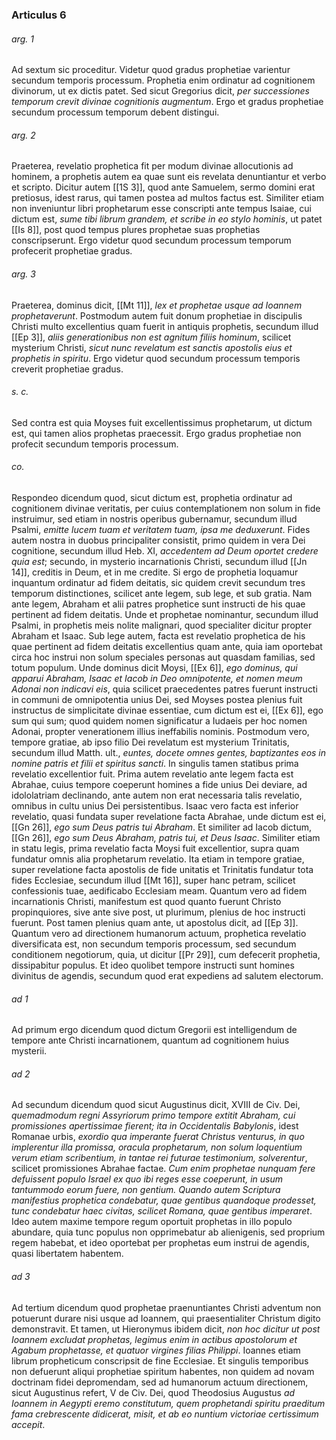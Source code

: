### Articulus 6

###### arg. 1
Ad sextum sic proceditur. Videtur quod gradus prophetiae varientur secundum temporis processum. Prophetia enim ordinatur ad cognitionem divinorum, ut ex dictis patet. Sed sicut Gregorius dicit, *per successiones temporum crevit divinae cognitionis augmentum*. Ergo et gradus prophetiae secundum processum temporum debent distingui.

###### arg. 2
Praeterea, revelatio prophetica fit per modum divinae allocutionis ad hominem, a prophetis autem ea quae sunt eis revelata denuntiantur et verbo et scripto. Dicitur autem [[1S 3]], quod ante Samuelem, sermo domini erat pretiosus, idest rarus, qui tamen postea ad multos factus est. Similiter etiam non inveniuntur libri prophetarum esse conscripti ante tempus Isaiae, cui dictum est, *sume tibi librum grandem, et scribe in eo stylo hominis*, ut patet [[Is 8]], post quod tempus plures prophetae suas prophetias conscripserunt. Ergo videtur quod secundum processum temporum profecerit prophetiae gradus.

###### arg. 3
Praeterea, dominus dicit, [[Mt 11]], *lex et prophetae usque ad Ioannem prophetaverunt*. Postmodum autem fuit donum prophetiae in discipulis Christi multo excellentius quam fuerit in antiquis prophetis, secundum illud [[Ep 3]], *aliis generationibus non est agnitum filiis hominum*, scilicet mysterium Christi, *sicut nunc revelatum est sanctis apostolis eius et prophetis in spiritu*. Ergo videtur quod secundum processum temporis creverit prophetiae gradus.

###### s. c.
Sed contra est quia Moyses fuit excellentissimus prophetarum, ut dictum est, qui tamen alios prophetas praecessit. Ergo gradus prophetiae non profecit secundum temporis processum.

###### co.
Respondeo dicendum quod, sicut dictum est, prophetia ordinatur ad cognitionem divinae veritatis, per cuius contemplationem non solum in fide instruimur, sed etiam in nostris operibus gubernamur, secundum illud Psalmi, *emitte lucem tuam et veritatem tuam, ipsa me deduxerunt*. Fides autem nostra in duobus principaliter consistit, primo quidem in vera Dei cognitione, secundum illud Heb. XI, *accedentem ad Deum oportet credere quia est*; secundo, in mysterio incarnationis Christi, secundum illud [[Jn 14]], creditis in Deum, et in me credite. Si ergo de prophetia loquamur inquantum ordinatur ad fidem deitatis, sic quidem crevit secundum tres temporum distinctiones, scilicet ante legem, sub lege, et sub gratia. Nam ante legem, Abraham et alii patres prophetice sunt instructi de his quae pertinent ad fidem deitatis. Unde et prophetae nominantur, secundum illud Psalmi, in prophetis meis nolite malignari, quod specialiter dicitur propter Abraham et Isaac. Sub lege autem, facta est revelatio prophetica de his quae pertinent ad fidem deitatis excellentius quam ante, quia iam oportebat circa hoc instrui non solum speciales personas aut quasdam familias, sed totum populum. Unde dominus dicit Moysi, [[Ex 6]], *ego dominus, qui apparui Abraham, Isaac et Iacob in Deo omnipotente, et nomen meum Adonai non indicavi eis*, quia scilicet praecedentes patres fuerunt instructi in communi de omnipotentia unius Dei, sed Moyses postea plenius fuit instructus de simplicitate divinae essentiae, cum dictum est ei, [[Ex 6]], ego sum qui sum; quod quidem nomen significatur a Iudaeis per hoc nomen Adonai, propter venerationem illius ineffabilis nominis. Postmodum vero, tempore gratiae, ab ipso filio Dei revelatum est mysterium Trinitatis, secundum illud Matth. ult., *euntes, docete omnes gentes, baptizantes eos in nomine patris et filii et spiritus sancti*. In singulis tamen statibus prima revelatio excellentior fuit. Prima autem revelatio ante legem facta est Abrahae, cuius tempore coeperunt homines a fide unius Dei deviare, ad idololatriam declinando, ante autem non erat necessaria talis revelatio, omnibus in cultu unius Dei persistentibus. Isaac vero facta est inferior revelatio, quasi fundata super revelatione facta Abrahae, unde dictum est ei, [[Gn 26]], *ego sum Deus patris tui Abraham*. Et similiter ad Iacob dictum, [[Gn 26]], *ego sum Deus Abraham, patris tui, et Deus Isaac*. Similiter etiam in statu legis, prima revelatio facta Moysi fuit excellentior, supra quam fundatur omnis alia prophetarum revelatio. Ita etiam in tempore gratiae, super revelatione facta apostolis de fide unitatis et Trinitatis fundatur tota fides Ecclesiae, secundum illud [[Mt 16]], super hanc petram, scilicet confessionis tuae, aedificabo Ecclesiam meam. Quantum vero ad fidem incarnationis Christi, manifestum est quod quanto fuerunt Christo propinquiores, sive ante sive post, ut plurimum, plenius de hoc instructi fuerunt. Post tamen plenius quam ante, ut apostolus dicit, ad [[Ep 3]]. Quantum vero ad directionem humanorum actuum, prophetica revelatio diversificata est, non secundum temporis processum, sed secundum conditionem negotiorum, quia, ut dicitur [[Pr 29]], cum defecerit prophetia, dissipabitur populus. Et ideo quolibet tempore instructi sunt homines divinitus de agendis, secundum quod erat expediens ad salutem electorum.

###### ad 1
Ad primum ergo dicendum quod dictum Gregorii est intelligendum de tempore ante Christi incarnationem, quantum ad cognitionem huius mysterii.

###### ad 2
Ad secundum dicendum quod sicut Augustinus dicit, XVIII de Civ. Dei, *quemadmodum regni Assyriorum primo tempore extitit Abraham, cui promissiones apertissimae fierent; ita in Occidentalis Babylonis*, idest Romanae urbis, *exordio qua imperante fuerat Christus venturus, in quo implerentur illa promissa, oracula prophetarum, non solum loquentium verum etiam scribentium, in tantae rei futurae testimonium, solverentur*, scilicet promissiones Abrahae factae. *Cum enim prophetae nunquam fere defuissent populo Israel ex quo ibi reges esse coeperunt, in usum tantummodo eorum fuere, non gentium. Quando autem Scriptura manifestius prophetica condebatur, quae gentibus quandoque prodesset, tunc condebatur haec civitas, scilicet Romana, quae gentibus imperaret*. Ideo autem maxime tempore regum oportuit prophetas in illo populo abundare, quia tunc populus non opprimebatur ab alienigenis, sed proprium regem habebat, et ideo oportebat per prophetas eum instrui de agendis, quasi libertatem habentem.

###### ad 3
Ad tertium dicendum quod prophetae praenuntiantes Christi adventum non potuerunt durare nisi usque ad Ioannem, qui praesentialiter Christum digito demonstravit. Et tamen, ut Hieronymus ibidem dicit, *non hoc dicitur ut post Ioannem excludat prophetas, legimus enim in actibus apostolorum et Agabum prophetasse, et quatuor virgines filias Philippi*. Ioannes etiam librum propheticum conscripsit de fine Ecclesiae. Et singulis temporibus non defuerunt aliqui prophetiae spiritum habentes, non quidem ad novam doctrinam fidei depromendam, sed ad humanorum actuum directionem, sicut Augustinus refert, V de Civ. Dei, quod Theodosius Augustus *ad Ioannem in Aegypti eremo constitutum, quem prophetandi spiritu praeditum fama crebrescente didicerat, misit, et ab eo nuntium victoriae certissimum accepit*.

